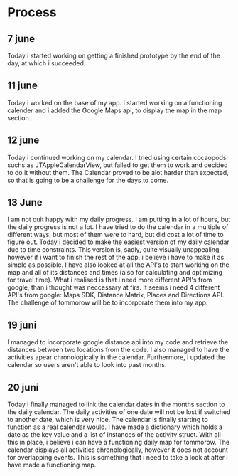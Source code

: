 # Process

## 7 june
Today i started working on getting a finished prototype by the end of the day, at which i succeeded.

## 11 june
Today i worked on the base of my app. I started working on a functioning calender and i added the Google Maps api,
to display the map in the map section.

## 12 june
Today i continued working on my calendar. I tried using certain cocaopods suchs as JTAppleCalendarView, but failed to get them to work and decided to do it without them. The Calendar proved to be alot harder than expected, so that is going to be a challenge for the days to come.

## 13 June
I am not quit happy with my daily progress. I am putting in a lot of hours, but the daily progress is not a lot. I have tried to do the calendar in a multiple of different ways, but most of them were to hard, but did cost a lot of time to figure out. Today i decided to make the easiest version of my daily calendar due to time constraints. This version is, sadly, quite visually unappealing, however if i want to finish the rest of the app, i believe i have to make it as simple as possible. 
I have also looked at all the API's to start working on the map and all of its distances and times (also for calculating and optimizing for travel time). What i realised is that i need more different API's from google, than i thought was neccessary at firs. It seems i need 4 different API's from google: Maps SDK, Distance Matrix, Places and Directions API. The challenge of tommorow will be to incorporate them into my app. 

## 19 juni
I managed to incorporate google distance api into my code and retrieve the distances between two locations from the code. I also managed to have the activities apear chronologically in the calendar. Furthermore, i updated the calendar so users aren't able to look into past months.

## 20 juni
Today i finally managed to link the calendar dates in the months section to the daily calendar. The daily activities of one date will not be lost if switched to another date, which is very nice. The calendar is finally starting to function as a real calendar would. I have made a dictionary which holds a date as the key value and a list of instances of the activity struct. With all this in place, i believe i can have a functioning daily map for tommorow. The calendar displays all activities chronologically, however it does not account for overlapping events. This is something that i need to take a look at after i have made a functioning map.
